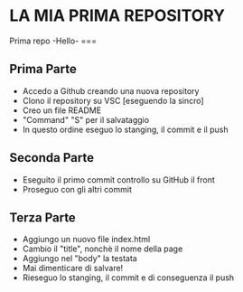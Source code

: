 <h1>LA MIA PRIMA REPOSITORY</h1>
Prima repo -Hello-
===

## Prima Parte
- Accedo a Github creando una nuova repository
- Clono il repository su VSC [eseguendo la sincro]
- Creo un file README 
- "Command" "S" per il salvataggio
- In questo ordine eseguo lo stanging, il commit e il push

## Seconda Parte
- Eseguito il primo commit controllo su GitHub il front
- Proseguo con gli altri commit

## Terza Parte
- Aggiungo un nuovo file index.html
- Cambio il "title", nonchè il nome della page
- Aggiungo nel "body" la testata
- Mai dimenticare di salvare!
- Rieseguo lo stanging, il commit e di conseguenza il push

